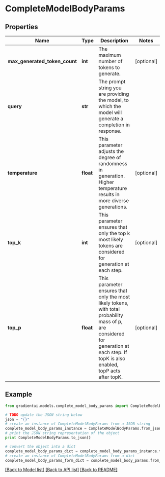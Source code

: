 # CompleteModelBodyParams


## Properties
Name | Type | Description | Notes
------------ | ------------- | ------------- | -------------
**max_generated_token_count** | **int** | The maximum number of tokens to generate. | [optional] 
**query** | **str** | The prompt string you are providing the model, to which the model will generate a completion in response. | 
**temperature** | **float** | This parameter adjusts the degree of randomness in generation. Higher temperature results in more diverse generations. | [optional] 
**top_k** | **int** | This parameter ensures that only the top k most likely tokens are considered for generation at each step. | [optional] 
**top_p** | **float** | This parameter ensures that only the most likely tokens, with total probability mass of p, are considered for generation at each step. If topK is also enabled, topP acts after topK. | [optional] 

## Example

```python
from gradientai.models.complete_model_body_params import CompleteModelBodyParams

# TODO update the JSON string below
json = "{}"
# create an instance of CompleteModelBodyParams from a JSON string
complete_model_body_params_instance = CompleteModelBodyParams.from_json(json)
# print the JSON string representation of the object
print CompleteModelBodyParams.to_json()

# convert the object into a dict
complete_model_body_params_dict = complete_model_body_params_instance.to_dict()
# create an instance of CompleteModelBodyParams from a dict
complete_model_body_params_form_dict = complete_model_body_params.from_dict(complete_model_body_params_dict)
```
[[Back to Model list]](../README.md#documentation-for-models) [[Back to API list]](../README.md#documentation-for-api-endpoints) [[Back to README]](../README.md)



